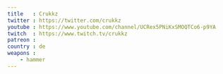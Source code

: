 ```yaml
---
title   : Crukkz
twitter : https://twitter.com/crukkz
youtube : https://www.youtube.com/channel/UCRex5PNiKxSMOQTCo6-p9YA
twitch  : https://www.twitch.tv/crukkz
patreon : 
country : de
weapons :
    - hammer
---
```


